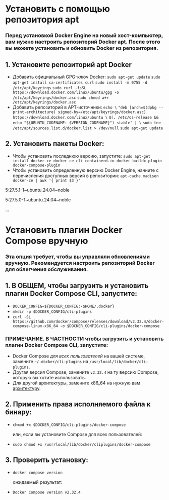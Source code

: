 # Установить с помощью репозитория apt
### Перед установкой Docker Engine на новый хост-компьютер, вам нужно настроить репозиторий Docker apt. После этого вы можете установить и обновить Docker из репозитория.
## 1. Установите репозиторий apt Docker
* Добавить официальный GPG-ключ Docker:
`sudo apt-get update`
`sudo apt-get install ca-certificates curl`
`sudo install -m 0755 -d /etc/apt/keyrings`
`sudo curl -fsSL https://download.docker.com/linux/ubuntu/gpg -o /etc/apt/keyrings/docker.asc`
`sudo chmod a+r /etc/apt/keyrings/docker.asc`
* Добавить репозиторий в APT-источники:
`echo \`
  `"deb [arch=$(dpkg --print-architecture) signed-by=/etc/apt/keyrings/docker.asc] https://download.docker.com/linux/ubuntu \`
  `$(. /etc/os-release && echo "${UBUNTU_CODENAME:-$VERSION_CODENAME}") stable" | \`
  `sudo tee /etc/apt/sources.list.d/docker.list > /dev/null`
`sudo apt-get update`
## 2. Установить пакеты Docker:
* Чтобы установить последнюю версию, запустите:
`sudo apt-get install docker-ce docker-ce-cli containerd.io docker-buildx-plugin docker-compose-plugin`
* Чтобы установить определенную версию Docker Engine, начните с перечисления доступных версий в репозитории:
`apt-cache madison docker-ce | awk '{ print $3 }'`

5:27.5.1-1~ubuntu.24.04~noble

5:27.5.0-1~ubuntu.24.04~noble

...



# Установить плагин Docker Compose вручную

### Эта опция требует, чтобы вы управляли обновлениями вручную. Рекомендуется настроить репозиторий Docker для облегчения обслуживания.

## 1. В ОБЩЕМ, чтобы загрузить и установить плагин Docker Compose CLI, запустите:

* `DOCKER_CONFIG=${DOCKER_CONFIG:-$HOME/.docker}`
* `mkdir -p $DOCKER_CONFIG/cli-plugins`
* `curl -SL https://github.com/docker/compose/releases/download/v2.32.4/docker-compose-linux-x86_64 -o $DOCKER_CONFIG/cli-plugins/docker-compose`
### ПРИМЕЧАНИЕ. В ЧАСТНОСТИ чтобы загрузить и установить плагин Docker Compose CLI, запустите:
* Docker Compose *для всех пользователей* на вашей системе, замените 
    `~/.docker/cli-plugins` на `/usr/local/lib/docker/cli-plugins`.
* Другая версия Compose, замените `v2.32.4` на ту версию Compose, которую вы хотите использовать.
* Для другой архитектуры, замените x86_64 на нужную вам [архитектуру](https://github.com/docker/compose/releases).
## 2. Применить права исполняемого файла к бинару:
* `chmod +x $DOCKER_CONFIG/cli-plugins/docker-compose`
  
  или, если вы установите Compose для всех пользователей:
  
* `sudo chmod +x /usr/local/lib/docker/cliplugins/docker-compose`
## 3. Проверить установку:
* `docker compose version`
  
  ожидаемый результат:
  
* `Docker Compose version v2.32.4`


 
